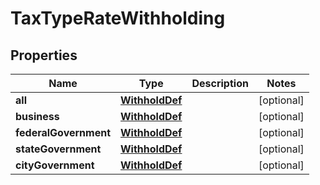 
# TaxTypeRateWithholding

## Properties
Name | Type | Description | Notes
------------ | ------------- | ------------- | -------------
**all** | [**WithholdDef**](WithholdDef.md) |  |  [optional]
**business** | [**WithholdDef**](WithholdDef.md) |  |  [optional]
**federalGovernment** | [**WithholdDef**](WithholdDef.md) |  |  [optional]
**stateGovernment** | [**WithholdDef**](WithholdDef.md) |  |  [optional]
**cityGovernment** | [**WithholdDef**](WithholdDef.md) |  |  [optional]



